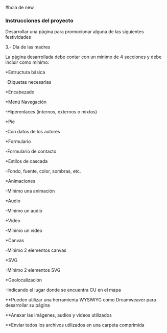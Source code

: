 #hola de new

### Instrucciones del proyecto 
Desarrollar una página para promocionar alguna de las siguientes festividades

3.- Día de las madres 

La página desarrollada debe contar con un mínimo de 4 secciones y debe incluir como mínimo:

*Estructura básica

   -Etiquetas necesarias

*Encabezado

*Menú Navegación

   -Hiperenlaces (internos, externos o mixtos)

*Pie

   -Con datos de los autores

*Formulario

   -Formulario de contacto

*Estilos de cascada

   -Fondo, fuente, color, sombras, etc.

*Animaciones

   -Mínimo una animación

*Audio 

   -Mínimo un audio

*Video

   -Mínimo un video

*Canvas

   -Mínimo 2 elementos canvas

*SVG

   -Mínimo 2 elementos SVG

*Geolocalización

   -Indicando el lugar donde se encuentra CU en el mapa

**Pueden utilizar una herramienta WYSIWYG como Dreamweaver para desarrollar su página

**Anexar las imágenes, audios y videos utilizados

**Enviar todos los archivos utilizados en una carpeta comprimida